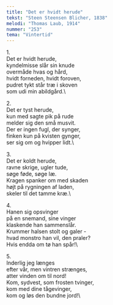 ```yaml
---
title: "Det er hvidt herude"
tekst: "Steen Steensen Blicher, 1838"
melodi: "Thomas Laub, 1914"
nummer: "253"
tema: "Vintertid"
---
```

1\.\
Det er hvidt herude,\
kyndelmisse slår sin knude\
overmåde hvas og hård,\
hvidt forneden, hvidt foroven,\
pudret tykt står træ i skoven\
som udi min abildgård.\

2\.\
Det er tyst herude,\
kun med sagte pik på rude\
melder sig den små musvit.\
Der er ingen fugl, der synger,\
finken kun på kvisten gynger,\
ser sig om og hvipper lidt.\

3\.\
Det er koldt herude,\
ravne skrige, ugler tude,\
søge føde, søge læ.\
Kragen spanker om med skaden\
højt på rygningen af laden,\
skeler til det tamme kræ.\

4\.\
Hanen sig opsvinger\
på en snemand, sine vinger\
klaskende han sammenslår.\
Krummer halsen stolt og galer -\
hvad monstro han vil, den praler?\
Hvis endda om tø han spår!\

5\.\
Inderlig jeg længes\
efter vår, men vintren strænges,\
atter vinden om til nord!\
Kom, sydvest, som frosten tvinger,\
kom med dine tågevinger,\
kom og løs den bundne jord!\
